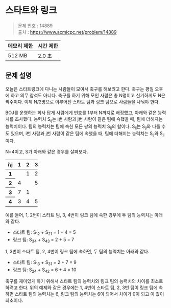 # 스타트와 링크

> 문제 번호 : 14889  
> 출처 : https://www.acmicpc.net/problem/14889

| 메모리 제한 | 시간 제한 |
|--------|-------|
| 512 MB | 2.0 초 |

## 문제 설명

<p>오늘은 스타트링크에 다니는 사람들이 모여서&nbsp;축구를 해보려고 한다. 축구는 평일 오후에 하고&nbsp;의무 참석도 아니다. 축구를 하기 위해 모인 사람은 총 N명이고 신기하게도 N은 짝수이다. 이제 N/2명으로 이루어진 스타트 팀과 링크 팀으로 사람들을 나눠야 한다.</p>
<p>BOJ를 운영하는 회사 답게 사람에게&nbsp;번호를 1부터 N까지로 배정했고, 아래와 같은 능력치를 조사했다. 능력치 S<sub>ij</sub>는 i번 사람과 j번 사람이 같은 팀에 속했을 때, 팀에 더해지는 능력치이다. 팀의 능력치는 팀에 속한 모든 쌍의 능력치 S<sub>ij</sub>의 합이다. S<sub>ij</sub>는 S<sub>ji</sub>와 다를 수도 있으며, i번 사람과 j번 사람이 같은 팀에 속했을 때, 팀에 더해지는 능력치는 S<sub>ij</sub>와 S<sub>ji</sub>이다.</p>
<p>N=4이고, S가 아래와 같은 경우를 살펴보자.</p>
<table class="table table-bordered" style="width:20%">
 <thead>
  <tr>
   <th>i\j</th>
   <th>1</th>
   <th>2</th>
   <th>3</th>
   <th>4</th>
  </tr>
 </thead>
 <tbody>
  <tr>
   <th>1</th>
   <td>&nbsp;</td>
   <td>1</td>
   <td>2</td>
   <td>3</td>
  </tr>
  <tr>
   <th>2</th>
   <td>4</td>
   <td>&nbsp;</td>
   <td>5</td>
   <td>6</td>
  </tr>
  <tr>
   <th>3</th>
   <td>7</td>
   <td>1</td>
   <td>&nbsp;</td>
   <td>2</td>
  </tr>
  <tr>
   <th>4</th>
   <td>3</td>
   <td>4</td>
   <td>5</td>
   <td>&nbsp;</td>
  </tr>
 </tbody>
</table>
<p>예를 들어, 1, 2번이 스타트 팀, 3, 4번이 링크 팀에 속한 경우에 두 팀의 능력치는 아래와 같다.</p>
<ul>
 <li>스타트 팀: S<sub>12</sub> + S<sub>21</sub> = 1 + 4 = 5</li>
 <li>링크 팀: S<sub>34</sub> + S<sub>43</sub> = 2 + 5 = 7</li>
</ul>
<p>1, 3번이 스타트 팀, 2, 4번이 링크 팀에 속하면, 두 팀의 능력치는 아래와 같다.</p>
<ul>
 <li>스타트 팀: S<sub>13</sub> + S<sub>31</sub> = 2 + 7 = 9</li>
 <li>링크 팀: S<sub>24</sub> + S<sub>42</sub> = 6 + 4 = 10</li>
</ul>
<p>축구를 재미있게 하기 위해서 스타트 팀의 능력치와 링크 팀의 능력치의 차이를 최소로 하려고 한다. 위의 예제와 같은 경우에는 1, 4번이&nbsp;스타트 팀, 2, 3번 팀이 링크 팀에 속하면 스타트 팀의 능력치는 6, 링크 팀의 능력치는 6이 되어서 차이가 0이 되고 이 값이 최소이다.</p>


